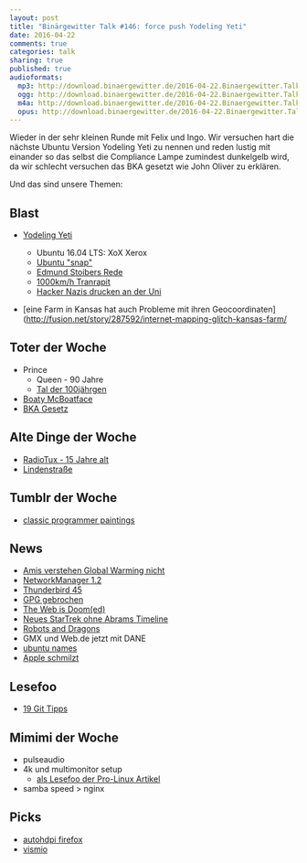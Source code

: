 ```yaml
---
layout: post
title: "Binärgewitter Talk #146: force push Yodeling Yeti"
date: 2016-04-22
comments: true
categories: talk
sharing: true
published: true
audioformats:
  mp3: http://download.binaergewitter.de/2016-04-22.Binaergewitter.Talk.146.mp3
  ogg: http://download.binaergewitter.de/2016-04-22.Binaergewitter.Talk.146.ogg
  m4a: http://download.binaergewitter.de/2016-04-22.Binaergewitter.Talk.146.m4a
  opus: http://download.binaergewitter.de/2016-04-22.Binaergewitter.Talk.146.opus
---
```

Wieder in der sehr kleinen Runde mit Felix und Ingo. Wir versuchen hart die nächste Ubuntu Version Yodeling Yeti zu nennen und reden lustig mit einander so das selbst die Compliance Lampe zumindest dunkelgelb wird, da wir schlecht versuchen das BKA gesetzt wie John Oliver zu erklären.

Und das sind unsere Themen:

## Blast
- [Yodeling Yeti](http://blog.binaergewitter.de/2012/05/04/binaergewitter-talk-number-13-yoldling-yeti-bazen-in-the-distributed-redundant-secure-raid-backup-storage-cloud )
   - Ubuntu 16.04 LTS: XoX Xerox
   - [Ubuntu "snap"]( https://insights.ubuntu.com/2016/04/20/canonical-unveils-6th-lts-release-of-ubuntu-with-16-04/ )
   - [Edmund Stoibers Rede]( https://www.youtube.com/watch?v=5yw2WhIieHM )
   - [1000km/h Tranrapit](http://www.heise.de/newsticker/meldung/Neuer-Rekord-Magnetschwebeschlitten-rast-schneller-als-1000-km-h-3179764.html )
  - [Hacker Nazis drucken an der Uni](http://www.heise.de/newsticker/meldung/Hackerangriff-Uni-Drucker-spuckten-Neonazi-Pamphlete-aus-3179949.html )

- [eine Farm in Kansas hat auch Probleme mit ihren Geocoordinaten](http://fusion.net/story/287592/internet-mapping-glitch-kansas-farm/ 


## Toter der Woche
- Prince
    - Queen - 90 Jahre
    - [Tal der 100jährgen](http://www.sueddeutsche.de/leben/ecuador-tal-der-hundertjaehrigen-ohne-fleiss-kein-greis-1.44404 )
- [Boaty McBoatface]( http://www.telegraph.co.uk/news/2016/04/17/boaty-mcboatface-the-runaway-winner-of-ship-naming-public-vote/ )
- [BKA Gesetz](https://netzpolitik.org/2016/ueberwachungskritisches-urteil-zum-bka-gesetz-und-zum-staatstrojaner/ )

## Alte Dinge der Woche
- [RadioTux - 15 Jahre alt]( https://de.wikipedia.org/wiki/RadioTux )
- [Lindenstraße](https://de.wikipedia.org/wiki/Lindenstra%C3%9Fe )

## Tumblr der Woche
- [classic programmer paintings](http://classicprogrammerpaintings.tumblr.com/ )

## News

- [Amis verstehen Global Warming nicht]( http://www.scienceworldreport.com/articles/38621/20160421/americans-prefer-weather-changes-brought-over-global-warming-study-reveals.htm )
- [NetworkManager 1.2]( http://www.pro-linux.de/news/1/23481/networkmanager-12-ver%C3%B6ffentlicht.html )
- [Thunderbird 45](http://www.pro-linux.de/news/1/23461/thunderbird-45-freigegeben.html )
- [GPG gebrochen]( http://www.theguardian.com/uk-news/2016/apr/21/gang-found-guilty-of-uks-largest-known-gun-smuggling-operation )
- [The Web is Doom(ed)]( https://mobiforge.com/research-analysis/the-web-is-doom )
- [Neues StarTrek ohne Abrams Timeline](http://www.gulli.com/news/27344-neue-star-trek-tv-serie-ignoriert-filme-von-jj-abrams-2016-04-14 )
- [Robots and Dragons]( http://www.robots-and-dragons.de/ )
- GMX und Web.de jetzt mit DANE
- [ubuntu names](https://wiki.ubuntu.com/DevelopmentCodeNames#Y )
- [Apple schmilzt ]( https://motherboard.vice.com/read/apple-does-not-melt-iphones-into-gold )

## Lesefoo
- [19 Git Tipps]( http://www.alexkras.com/19-git-tips-for-everyday-use/ )

## Mimimi der Woche
- pulseaudio
- 4k und multimonitor setup
    - [als Lesefoo der Pro-Linux Artikel]( http://www.pro-linux.de/artikel/2/1821/5,echtes-4kuhd2160p.html )
- samba speed > nginx

## Picks
- [autohdpi firefox](https://addons.mozilla.org/en-US/firefox/addon/autohidpi/ )
- [vismio]( http://vismio.com/#/ )


